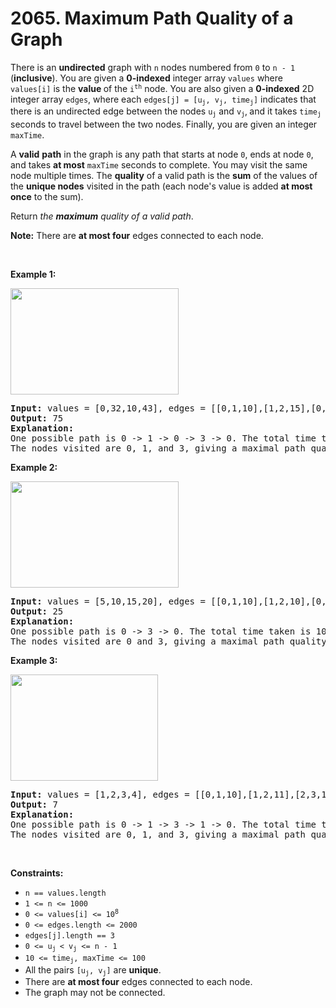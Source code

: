 # 2065. Maximum Path Quality of a Graph

<p>There is an <strong>undirected</strong> graph with <code>n</code> nodes numbered from <code>0</code> to <code>n - 1</code> (<strong>inclusive</strong>). You are given a <strong>0-indexed</strong> integer array <code>values</code> where <code>values[i]</code> is the <strong>value </strong>of the <code>i<sup>th</sup></code> node. You are also given a <strong>0-indexed</strong> 2D integer array <code>edges</code>, where each <code>edges[j] = [u<sub>j</sub>, v<sub>j</sub>, time<sub>j</sub>]</code> indicates that there is an undirected edge between the nodes <code>u<sub>j</sub></code> and <code>v<sub>j</sub></code>,<sub> </sub>and it takes <code>time<sub>j</sub></code> seconds to travel between the two nodes. Finally, you are given an integer <code>maxTime</code>.</p>

<p>A <strong>valid</strong> <strong>path</strong> in the graph is any path that starts at node <code>0</code>, ends at node <code>0</code>, and takes <strong>at most</strong> <code>maxTime</code> seconds to complete. You may visit the same node multiple times. The <strong>quality</strong> of a valid path is the <strong>sum</strong> of the values of the <strong>unique nodes</strong> visited in the path (each node&#39;s value is added <strong>at most once</strong> to the sum).</p>

<p>Return <em>the <strong>maximum</strong> quality of a valid path</em>.</p>

<p><strong>Note:</strong> There are <strong>at most four</strong> edges connected to each node.</p>

<p>&nbsp;</p>
<p><strong class="example">Example 1:</strong></p>
<img alt="" src="https://assets.leetcode.com/uploads/2021/10/19/ex1drawio.png" style="width: 269px; height: 170px;" />
<pre>
<strong>Input:</strong> values = [0,32,10,43], edges = [[0,1,10],[1,2,15],[0,3,10]], maxTime = 49
<strong>Output:</strong> 75
<strong>Explanation:</strong>
One possible path is 0 -&gt; 1 -&gt; 0 -&gt; 3 -&gt; 0. The total time taken is 10 + 10 + 10 + 10 = 40 &lt;= 49.
The nodes visited are 0, 1, and 3, giving a maximal path quality of 0 + 32 + 43 = 75.
</pre>

<p><strong class="example">Example 2:</strong></p>
<img alt="" src="https://assets.leetcode.com/uploads/2021/10/19/ex2drawio.png" style="width: 269px; height: 170px;" />
<pre>
<strong>Input:</strong> values = [5,10,15,20], edges = [[0,1,10],[1,2,10],[0,3,10]], maxTime = 30
<strong>Output:</strong> 25
<strong>Explanation:</strong>
One possible path is 0 -&gt; 3 -&gt; 0. The total time taken is 10 + 10 = 20 &lt;= 30.
The nodes visited are 0 and 3, giving a maximal path quality of 5 + 20 = 25.
</pre>

<p><strong class="example">Example 3:</strong></p>
<img alt="" src="https://assets.leetcode.com/uploads/2021/10/19/ex31drawio.png" style="width: 236px; height: 170px;" />
<pre>
<strong>Input:</strong> values = [1,2,3,4], edges = [[0,1,10],[1,2,11],[2,3,12],[1,3,13]], maxTime = 50
<strong>Output:</strong> 7
<strong>Explanation:</strong>
One possible path is 0 -&gt; 1 -&gt; 3 -&gt; 1 -&gt; 0. The total time taken is 10 + 13 + 13 + 10 = 46 &lt;= 50.
The nodes visited are 0, 1, and 3, giving a maximal path quality of 1 + 2 + 4 = 7.
</pre>

<p>&nbsp;</p>
<p><strong>Constraints:</strong></p>

<ul>
	<li><code>n == values.length</code></li>
	<li><code>1 &lt;= n &lt;= 1000</code></li>
	<li><code>0 &lt;= values[i] &lt;= 10<sup>8</sup></code></li>
	<li><code>0 &lt;= edges.length &lt;= 2000</code></li>
	<li><code>edges[j].length == 3 </code></li>
	<li><code>0 &lt;= u<sub>j </sub>&lt; v<sub>j</sub> &lt;= n - 1</code></li>
	<li><code>10 &lt;= time<sub>j</sub>, maxTime &lt;= 100</code></li>
	<li>All the pairs <code>[u<sub>j</sub>, v<sub>j</sub>]</code> are <strong>unique</strong>.</li>
	<li>There are <strong>at most four</strong> edges connected to each node.</li>
	<li>The graph may not be connected.</li>
</ul>
